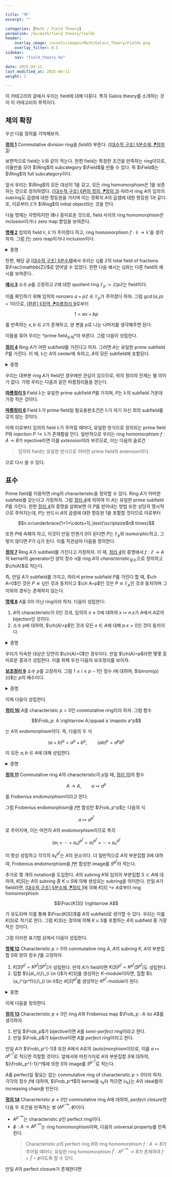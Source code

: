```yaml
---

title: "체"
excerpt: ""

categories: [Math / Field Theory]
permalink: /ko/math/field_theory/fields
header:
    overlay_image: /assets/images/Math/Galois_Theory/Fields.png
    overlay_filter: 0.5
sidebar: 
    nav: "field_theory-ko"

date: 2025-04-11
last_modified_at: 2025-04-11
weight: 1

---
```


이 카테고리의 글에서 우리는 field에 대해 다룬다. 특히 Galois theory를 소개하는 것이 이 카테고리의 목적이다. 

## 체의 확장

우선 다음 정의를 기억해보자. 

<div class="definition" markdown="1">

<ins id="def1">**정의 1**</ins> Commutative division ring을 *field*라 부른다. ([\[대수적 구조\] §분수체, ⁋정의 3](/ko/math/algebraic_structures/field_of_fractions#def3))

</div>

보편적으로 field는 $\mathbb{k}$와 같이 적는다. 한편 field는 특정한 조건을 만족하는 ring이므로, 이들만을 모아 $\Ring$의 subcategory $\Field$를 만들 수 있다. 즉 $\Field$는 $\Ring$의 full subcategory이다. 

앞서 우리는 $\Ring$의 모든 대상이 $1$을 갖고, 모든 ring homomorphism은 $1$을 보존하는 것으로 정의하였다. ([\[대수적 구조\] §환의 정의, ⁋정의 3](/ko/math/algebraic_structures/rings#def3)) 따라서 ring $A$의 임의의 subring도 곱셈에 대한 항등원을 가지며 이는 정확히 $A$의 곱셈에 대한 항등원 $1$과 같다. 또, 이로부터 $\mathbb{Z}$가 $\Ring$의 initial object라는 것을 안다. 

다음 명제는 자명하지만 꽤나 흥미로운 것으로, field 사이의 ring homomorphism은 inclusion이거나 zero map 뿐임을 보여준다. 

<div class="proposition" markdown="1">

<ins id="prop2">**명제 2**</ins> 임의의 field $\mathbb{k},\mathbb{k}'$가 주어졌다 하고, ring homomorphism $f:\mathbb{k} \rightarrow \mathbb{k}'$을 생각하자. 그럼 $f$는 zero map이거나 inclusion이다. 

</div>
<details class="proof" markdown="1">
<summary>증명</summary>

$\ker f$는 $\mathbb{k}$의 ideal이다. 이제 [\[대수적 구조\] §분수체, ⁋명제 4](/ko/math/algebraic_structures/field_of_fractions#prop4)를 보라.

</details>

한편, 해당 글 [\[대수적 구조\] §분수체](/ko/math/algebraic_structures/field_of_fractions)에서 우리는 $\mathbb{Q}$를 $\mathbb{Z}$의 total field of fractions $\Frac(\mathbb{Z})$로 얻어낼 수 있었다. 한편 다음 예시는 $\mathbb{Q}$와는 다른 field의 예시를 보여준다.

<div class="example" markdown="1">

<ins id="ex3">**예시 3**</ins> 소수 $p$를 고정하고 $\mathbb{Z}$에 대한 quotient ring $\mathbb{F}_p := \mathbb{Z}/p\mathbb{Z}$는 field이다. 

이를 확인하기 위해 임의의 nonzero $a+p\mathbb{Z}\in \mathbb{F}_p$가 주어졌다 하자. 그럼 $\gcd(a,p)=1$이므로, [\[환론\] §정역, ⁋따름정리 9](/ko/math/ring_theory/integral_domains#cor9)로부터 

$$1=ax+bp$$

를 만족하는 $x, b\in \mathbb{Z}$가 존재하고, 양 변을 $p$로 나눈 나머지를 생각해주면 된다. 

</div>

이들을 묶어 우리는 *prime field<sub>소체</sub>*라 부른다. 그럼 다음이 성립한다. 

<div class="proposition" markdown="1">

<ins id="thm4">**정리 4**</ins> Ring $A$가 어떤 subfield를 가진다고 하자. 그러면 $A$는 유일한 prime subfield $P$를 가진다. 이 때, $\mathbb{k}$는 $A$의 center에 속하고, $A$의 모든 subfield에 포함된다.

</div>

<details class="proof" markdown="1">
<summary>증명</summary>

$\mathbb{k}$를 $A$의 subfield라고 하자. $C$를 $A$의 center라 하면, $\mathbb{k}':= \mathbb{k} \cap C$도 $A$의 subfield이다. 

$\mathbb{Z}$에서 $A$로 가는 유일한 ring homomorphism $f: \mathbb{Z} \to A$를 생각하고 그 kernel을 $\mathfrak{p}$라 하자. 그럼 $A$의 모든 subring은 $\im(f)$를 포함하므로, 특히 $\mathbb{k}'$도 $\im(f)$를 포함한다. 이제 $\mathbb{k}'$는 field이므로 integral domain이고, 따라서 $(0)$은 $\mathbb{k}'$의 ㅔㄱime ideal이므로 [\[대수적 구조\] §분수체, ⁋명제 9](/ko/math/algebraic_structures/field_of_fractions#prop9)에 의하여 $\mathfrak{p} = (0)$이거나 적당한 prime $p$에 대해 $\mathfrak{p} = (p)$이다. 

만일 $\mathbb{p}=0$이라면, $f$는 $\mathbb{Z}$에서 $\mathbb{k}'$로의 embedding이고, 따라서 [\[대수적 구조\] §분수체, ⁋정리 1](/ko/math/algebraic_structures/field_of_fractions#thm1)로부터 $\mathbb{Q}\hookrightarrow\mathbb{k}'$가 유도된다. 

만일 $\mathfrak{p} = (p)$라면, first isomorphism theorem에 의하여 $\mathbb{Z}/p\mathbb{Z} = \mathbb{F}_p$의 homomorphic image가 $\mathbb{k}'$의 subfield를 정의한다. 

이로써 두 경우 모두 prime field $P$가 $\mathbb{k}'$ 안에 존재함을 알 수 있고, 이 $P$는 $A$ 안의 subfield이며 center $C$ 안에 존재한다. 

이제 $A$의 다른 subfield $L$을 생각하자. $P \cap L$은 $A$의 subfield이며, $P$의 부분집합이므로 $P \cap L = P$이고, 따라서 $P \subseteq L$이다. 즉, 모든 subfield는 $P$를 포함하므로 $P$는 $A$의 모든 subfield에 포함되고, prime field로서 유일하다.

</details>

우리는 대부분 ring $A$가 field인 경우에만 관심이 있으므로, 위의 정리의 전제는 별 의미가 없다. 가령 우리는 다음과 같은 따름정리들을 얻는다.

<div class="proposition" markdown="1">

<ins id="cor5">**따름정리 5**</ins> Field $\mathbb{k}$는 유일한 prime subfield $P$를 가지며, $P$는 $\mathbb{k}$의 subfield 가운데 가장 작은 것이다. 

</div>

<div class="proposition" markdown="1">

<ins id="cor6">**따름정리 6**</ins> Field $\mathbb{k}$가 prime field일 필요충분조건은 $\mathbb{k}$가 자기 자신 외의 subfield를 갖지 않는 것이다.

</div>

이제 이로부터 임의의 field $\mathbb{k}$가 주어질 때마다, 유일한 방식으로 정의되는 prime field $P$와 injection $P\hookrightarrow \mathbb{k}$가 존재함을 안다. 일반적으로 우리는 ring homomorphism $f:A \rightarrow B$가 injective라면 이를 *extension*이라 부르므로, 이는 다음의 슬로건

> 임의의 field는 유일한 방식으로 어떠한 prime field의 extension이다. 

으로 다시 쓸 수 있다. 

## 표수

Prime field를 이용하면 ring의 characteristic을 정의할 수 있다. Ring $A$가 어떠한 subfield를 갖는다고 가정하자. 그럼 [정리 4](#thm4)에 의하여 이 $A$는 유일한 prime subfield $P$를 가진다. 한편 [정리 4](#thm4)의 증명을 살펴보면 이 $P$를 얻어내는 방법 또한 상당히 명시적으로 주어지는데, $P$는 반드시 $A$의 곱셈에 대한 항등원 $1$을 포함할 것이므로 이로부터 

$$n.x=\underbrace{1+1+\cdots+1}_\text{\scriptsize$n$ times}$$

또한 $P$에 속해야 하고, 이것이 만일 언젠가 $0$이 된다면 $P$는 $\mathbb{F}_p$와 isomorphic하고, 그렇지 않다면 $P$가 $\mathbb{Q}$가 된다. 이를 직관삼아 다음을 정의한다.

<div class="definition" markdown="1">

<ins id="def7">**정의 7**</ins> Ring $A$가 subfield를 가진다고 가정하자. 이 때, [정리 4](#thm4)의 증명에서 $f:\mathbb{Z} \rightarrow A$의 kernel의 generator인 양의 정수 $n$을 ring $A$의 *characteristic*<sub>표수</sub>으로 정의하고 $\ch(A)$로 적는다. 

</div>

즉, 만일 $A$가 subfield를 가지고, 따라서 prime subfield $P$를 가진다 할 때, $\ch A=0$인 것은 $P\cong \mathbb{Q}$인 것과 동치이고 $\ch A=p$인 것은 $P\cong \mathbb{F}_p$인 것과 동치이며 그 이외의 경우는 존재하지 않는다. 

<div class="proposition" markdown="1">

<ins id="prop8">**명제 8**</ins> $A$를 $0$이 아닌 ring이라 하자. 다음이 성립한다:

1. $A$의 characteristic이 $0$인 것과, 임의의 $n\neq 0$에 대하여 $x\mapsto n.x$가 $A$에서 $A$로의 bijection인 것이다.
2. 소수 $p$에 대하여, $\ch(A)=p$인 것과 모든 $x\in A$에 대해 $p.x=0$인 것이 동치이다. 

</div>
<details class="proof" markdown="1">
<summary>증명</summary>

이는 임의의 정수 $n$과 원소 $x\in A$에 대하여, $\mathbb{Z}$에서 $A$로의 유일한 ring homomorphism $f$를 생각하면 다음의 식

$$n.x=\underbrace{1+1+\cdots+1}_\text{\scriptsize$n$ times}=f(n)x$$

이 성립하기 때문에 얻어진다. 

</details>

우리가 익숙한 대상은 당연히 $\ch(A)=0$인 경우이다. 만일 $\ch(A)=p$라면 몇몇 흥미로운 결과가 성립한다. 이를 위해 우선 다음의 보조정리를 보이자. 

<div class="proposition" markdown="1">

<ins id="lem9">**보조정리 9**</ins> 소수 $p$를 고정하자. 그럼 $1 \leq i \leq p-1$인 정수 $i$에 대하여, $\binom{p}{i}$는 $p$의 배수이다. 

</div>

<details class="proof" markdown="1">
<summary>증명</summary>

$i$에 대한 수학적 귀납법으로 증명한다. $i = 1$인 경우 $\binom{p}{1} = p$이므로 더 증명할 것이 없다. 이제 $2 \leq i \leq p-1$에 대해 $\binom{p}{i-1}$이 $p$로 나누어떨어진다고 가정하자. 그럼 다음의 항등식

$$i \cdot \binom{p}{i} = (p - i + 1) \cdot \binom{p}{i-1}$$

에서, 우변은 귀납적 가정에 의해 $p$의 배수이다. 한편 $i$는 $p$의 배수가 아니므로 이 식이 성립하기 위해서는 $\binom{p}{i}$가 $p$의 배수여야 한다. 

</details>

이제 다음이 성립한다. 

<div class="proposition" markdown="1">

<ins id="thm10">**정리 10**</ins> $A$를 characteristic $p>0$인 commutative ring이라 하자. 그럼 함수

$$\Frob_p: A \rightarrow A;\qquad a \mapsto a^p$$

는 $A$의 endomorphism이다. 즉, 다음의 두 식

$$(a + b)^p = a^p + b^p,\qquad (ab)^p = a^p b^p$$

이 모든 $a,b\in A$에 대해 성립한다. 

</div>

<details class="proof" markdown="1">
<summary>증명</summary>

곱셈에 대한 식은 $A$가 commutative이므로 더 보일 것이 없다. (1)의 경우, 이항전개

$$(a + b)^p = a^p + b^p + \sum_{i = 1}^{p-1} \binom{p}{i}. a^i b^{p-i}$$

를 생각하면 [보조정리 9](#lem9)에 의해 $1 \leq i \leq p-1$인 모든 $i$에 대해 $\binom{p}{i} \equiv 0 \pmod{p}$이고, 따라서 [명제 8](#prop8)에 의해

$$\binom{p}{i}. a^i b^{p-i} = 0$$

가 모든 $1\leq i\leq p-1$에 대해 성립한다. 이로부터 원하는 등식을 얻는다.

</details>

<div class="definition" markdown="1">

<ins id="def11">**정의 11**</ins> Commutative ring $A$의 characteristic이 $p$일 때, [정리 10](#thm10)의 함수

$$A \to A,\qquad a \mapsto a^p$$

를 *Frobenius endomorphism*이라고 한다.

</div>

그럼 Frobenius endomorphism을 $f$번 합성한 $\Frob_p^p$는 다음의 식

$$a\mapsto a^{p^f}$$

로 주어지며, 이는 여전히 $A$의 endomorphism이므로 특히 

$$(a_1+\cdots+a_n)^{p^f}=a_1^{p^f}+\cdots+a_n^{p^f}$$

이 항상 성립하고 각각의 $a_k^{p^f}$는 $A$의 원소이다. 더 일반적으로 $A$의 부분집합 $S$에 대하여, Frobenius endomorphism을 $f$번 합성한 image를 $S^{p^f}$라 적는다. 

추가로 몇 개의 notation을 도입한다. $A$의 subring $K$와 임의의 부분집합 $S\subset A$에 대하여, $K[S]$는 $A$의 subring 중 $K\cup S$에 의해 생성되는 subring을 의미한다. 만일 $A$가 field라면, [\[대수적 구조\] §분수체, ⁋정리 1](/ko/math/algebraic_structures/field_of_fractions#thm1)에 의해 $K[S]\hookrightarrow A$로부터 ring homomorphism

$$\Frac(K[S]) \rightarrow A$$

가 유도되며 이를 통해 $\Frac(K[S])$를 $A$의 subfield로 생각할 수 있다. 우리는 이를 $K(S)$로 적기로 한다. 그럼 $K(S)$는 정의에 의해 $K\cup S$를 포함하는 $A$의 subfield 중 가장 작은 것이다. 

그럼 이러한 표기법 상에서 다음이 성립한다.

<div class="proposition" markdown="1">

<ins id="prop12">**명제 12**</ins> Characteristic $p>0$의 commutative ring $A$, $A$의 subring $K$, $A$의 부분집합 $S$와 양의 정수 $f$를 고정하자.

1. $K[S]^{p^f} = K^{p^f}[S^{p^f}]$가 성립한다. 만약 $A$가 field이면 $K(S)^{p^f} = K^{p^f}(S^{p^f})$도 성립한다.
2. 집합 $\\{a\_i\\}\_{i \in I}$가 $K[S]$를 생성하는 $K$-module이라면, 집합 $\\{a_i^{p^f}\\}\_{i \in I}$는 $K[S]^{p^f}$를 생성하는 $K^{p^f}$-module이 된다.

</div>

<details class="proof" markdown="1">
<summary>증명</summary>

1. 등식의 좌변은 $\Frob_p^f(K[S])$이므로, 주장은 $K^{p^f}\cup S^{p^f}=\Frob_p^f(K)\cup\Frob_p^f(S)$로 생성되는 $A$의 subring이 $\Frob_p^f(K[S])$와 같다는 것으로, 자명하다. 
2. $K[S]$가 $a_i$들의 $K$-linear combination으로 생성되므로, $K[S]^{p^f}$는 각 $a_i^{p^f}$의 $K^{p^f}$-선형 결합으로 생성됨을 이항전개와 [정리 10](#thm10)으로부터 알 수 있다. 

</details>

이제 다음을 정의한다. 

<div class="definition" markdown="1">

<ins id="def13">**정의 13**</ins> Characteristic $p \neq 0$인 ring $A$와 Frobenius map $\Frob_p : A \to A$를 생각하자.

1. 만일 $\Frob_p$가 bijective이면 $A$를 *semi-perfect ring*이라고 한다. 
2. 만일 $\Frob_p$가 bijective이면 $A$를 *perfect ring*이라고 한다. 

</div>

만일 $A$가 $\Frob\_p^{-1}$ 또한 $A$에서 $A$로의 (auto)morphism이므로, 이를 $a\mapsto a^{p^{-f}}$로 적으면 적절할 것이다. 앞에서와 마찬가지로 $A$의 부분집합 $S$에 대하여, $(\Frob\_p^{-1})^f$에 의한 $S$의 image를 $S^{p^{-f}}$로 적는다. 

$A$를 perfect일 필요는 없는 commutative ring of characteristic $p>0$이라 하자. 각각의 정수 $f$에 대하여, $\Frob_p^f$의 kernel을 $\mathfrak{a}_k$라 적으면 $(\mathfrak{a}_k)$는 $A$의 ideal들의 increasing chain을 만든다. 

<div class="definition" markdown="1">

<ins id="def14">**정의 14**</ins> Characteristic $p \ne 0$인 commutative ring $A$에 대하여, *perfect closure*란 다음 두 조건을 만족하는 쌍 $(A^{p^{-\infty}}, \phi)$이다.

- $A^{p^{-\infty}}$는 characteristic $p$인 perfect ring이다. 
- $\phi : A \to A^{p^{-\infty}}$는 ring homomorphism이며, 다음의 universal property를 만족한다.
    >
    > Characteristic $p$의 perfect ring $B$와 ring homomorphism $f:A \rightarrow B$가 주어질 때마다, 유일한 ring homomorphism $\hat{f}: A^{p^{-\infty}} \rightarrow B$가 존재하여 $f=\hat{f}\circ\phi$이도록 할 수 있다.

</div>

만일 $A$의 perfect closure가 존재한다면 